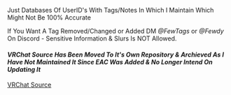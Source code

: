 Just Databases Of UserID's With Tags/Notes In Which I Maintain Which Might Not Be 100% Accurate

If You Want A Tag Removed/Changed or Added DM *@FewTags* or *@Fewdy* On Discord - Sensitive Information & Slurs Is NOT Allowed.

#### *VRChat Source Has Been Moved To It's Own Repository & Archieved As I Have Not Maintained It Since EAC Was Added & No Longer Intend On Updating It*
[VRChat Source](https://github.com/Fewdys/FewTags-VRC-Source)
